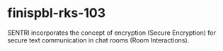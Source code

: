 # finispbl-rks-103
SENTRI incorporates the concept of encryption (Secure Encryption) for secure text communication in chat rooms (Room Interactions). 
